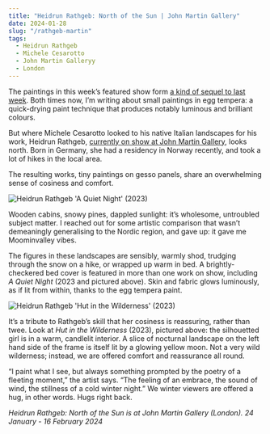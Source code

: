 ```yaml
---
title: "Heidrun Rathgeb: North of the Sun | John Martin Gallery"
date: 2024-01-28
slug: "/rathgeb-martin"
tags:
  - Heidrun Rathgeb
  - Michele Cesarotto
  - John Martin Galleryy
  - London
---
```


The paintings in this week’s featured show form [a kind of sequel to last week](https://artangled.com/posts/cesarotto-artist-room/). Both times now, I’m writing about small paintings in egg tempera: a quick-drying paint technique that produces notably luminous and brilliant colours.

But where Michele Cesarotto looked to his native Italian landscapes for his work, Heidrun Rathgeb, [currently on show at John Martin Gallery](https://www.jmlondon.com/viewing-room/49-heidrun-rathgeb-north-of-the-sun/), looks north. Born in Germany, she had a residency in Norway recently, and took a lot of hikes in the local area.

The resulting works, tiny paintings on gesso panels, share an overwhelming sense of cosiness and comfort.

![Heidrun Rathgeb 'A Quiet Night' (2023)](/rathgeb-martin-1.jpeg)

Wooden cabins, snowy pines, dappled sunlight: it’s wholesome, untroubled subject matter. I reached out for some artistic comparison that wasn’t demeaningly generalising to the Nordic region, and gave up: it gave me Moominvalley vibes.

The figures in these landscapes are sensibly, warmly shod, trudging through the snow on a hike, or wrapped up warm in bed. A brightly-checkered bed cover is featured in more than one work on show, including _A Quiet Night_ (2023 and pictured above). Skin and fabric glows luminously, as if lit from within, thanks to the egg tempera paint.

![Heidrun Rathgeb 'Hut in the Wilderness' (2023)](/rathgeb-martin-2.jpeg)

It’s a tribute to Rathgeb’s skill that her cosiness is reassuring, rather than twee. Look at _Hut in the Wilderness_ (2023), pictured above: the silhouetted girl is in a warm, candlelit interior. A slice of nocturnal landscape on the left hand side of the frame is itself lit by a glowing yellow moon. Not a very wild wilderness; instead, we are offered comfort and reassurance all round.

“I paint what I see, but always something prompted by the poetry of a fleeting moment,” the artist says. “The feeling of an embrace, the sound of wind, the stillness of a cold winter night.” We winter viewers are offered a hug, in other words. Hugs right back.

_Heidrun Rathgeb: North of the Sun is at John Martin Gallery (London). 24 January - 16 February 2024_
